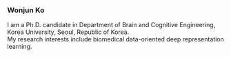 ### Wonjun Ko

I am a Ph.D. candidate in Department of Brain and Cognitive Engineering, Korea University, Seoul, Republic of Korea.</br>
My research interests include biomedical data-oriented deep representation learning.

